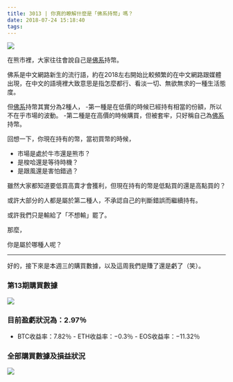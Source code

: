 ```yaml
---
title: 3013 | 你真的瞭解什麼是「佛系持幣」嗎？
date: 2018-07-24 15:18:40
tags:
---
```

![](https://firebasestorage.googleapis.com/v0/b/blog-1f60b.appspot.com/o/013-p0.gif?alt=media&token=1486a59b-1142-4ca9-bb7a-e2a90dc268df)

在熊市裡，大家往往會說自己是[佛系](https://zh.wikipedia.org/wiki/佛系#cite_note-1)持幣。

佛系是中文網路新生的流行語，約在2018左右開始比較頻繁的在中文網路跟媒體出現，在中文的語境裡大致意思是指怎麼都行、看淡一切、無欲無求的一種生活態度。

但[佛系](https://zh.wikipedia.org/wiki/佛系#cite_note-1)持幣其實分為2種人，
-第一種是在低價的時候已經持有相當的份額，所以不在乎市場的波動。
-第二種是在高價的時候購買，但被套牢，只好稱自己為[佛系](https://zh.wikipedia.org/wiki/佛系#cite_note-1)持幣。

回想一下，你現在持有的幣，當初買幣的時候，
- 市場是處於牛市還是熊市？
- 是梭哈還是等待時機？
- 是跟風還是害怕錯過？

雖然大家都知道要低買高賣才會獲利，但現在持有的幣是低點買的還是高點買的？

或許大部分的人都是屬於第二種人，不承認自己的判斷錯誤而繼續持有。

或許我們只是輸給了「不想輸」罷了。

那麼，

你是屬於哪種人呢？

***

好的，接下來是本週三的購買數據，以及這周我們是賺了還是虧了（笑）。

### 第13期購買數據
![](https://firebasestorage.googleapis.com/v0/b/blog-1f60b.appspot.com/o/%E8%B4%AD%E4%B9%B0%E6%95%B0%E6%8D%AE013.png?alt=media&token=aff34556-b6a0-4d8a-b097-012edd70b172)
### 目前盈虧狀況為：2.97％
- BTC收益率：7.82％
- ETH收益率：−0.3％
- EOS收益率：−11.32％

### 全部購買數據及損益狀況
![](https://firebasestorage.googleapis.com/v0/b/blog-1f60b.appspot.com/o/%E5%85%A8%E9%83%A8%E8%B4%AD%E4%B9%B0%E6%95%B0%E6%8D%AE%E5%8F%8A%E6%8D%9F%E7%9B%8A%E7%8A%B6%E5%86%B5013.png?alt=media&token=82358bba-de16-434f-b943-7df56a6c7cea)